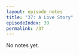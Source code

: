 ```yaml
---
layout: episode_notes
title: "37: A Love Story"
episodeIndex: 39
permalink: /37
---
```

No notes yet.
